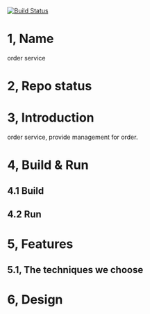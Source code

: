 [![Build Status](https://travis-ci.org/reactivesw/order.svg?branch=master)](https://travis-ci.org/reactivesw/order)
# 1, Name
order service

# 2, Repo status
 
# 3, Introduction
order service, provide management for order.

# 4, Build & Run
## 4.1 Build

## 4.2 Run



# 5, Features

## 5.1, The techniques we choose

# 6, Design


